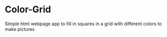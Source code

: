 # Color-Grid

Simple html webpage app to fill in squares in a grid with different colors to make pictures
